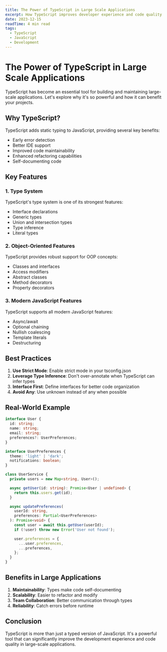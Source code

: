 ```yaml
---
title: The Power of TypeScript in Large Scale Applications
excerpt: How TypeScript improves developer experience and code quality in large projects...
date: 2023-12-15
readTime: 4 min read
tags:
  - TypeScript
  - JavaScript
  - Development
---
```


# The Power of TypeScript in Large Scale Applications

TypeScript has become an essential tool for building and maintaining large-scale applications. Let's explore why it's so powerful and how it can benefit your projects.

## Why TypeScript?

TypeScript adds static typing to JavaScript, providing several key benefits:

- Early error detection
- Better IDE support
- Improved code maintainability
- Enhanced refactoring capabilities
- Self-documenting code

## Key Features

### 1. Type System

TypeScript's type system is one of its strongest features:

- Interface declarations
- Generic types
- Union and intersection types
- Type inference
- Literal types

### 2. Object-Oriented Features

TypeScript provides robust support for OOP concepts:

- Classes and interfaces
- Access modifiers
- Abstract classes
- Method decorators
- Property decorators

### 3. Modern JavaScript Features

TypeScript supports all modern JavaScript features:

- Async/await
- Optional chaining
- Nullish coalescing
- Template literals
- Destructuring

## Best Practices

1. **Use Strict Mode**: Enable strict mode in your tsconfig.json
2. **Leverage Type Inference**: Don't over-annotate when TypeScript can infer types
3. **Interface First**: Define interfaces for better code organization
4. **Avoid Any**: Use unknown instead of any when possible

## Real-World Example

```typescript
interface User {
  id: string;
  name: string;
  email: string;
  preferences?: UserPreferences;
}

interface UserPreferences {
  theme: 'light' | 'dark';
  notifications: boolean;
}

class UserService {
  private users = new Map<string, User>();

  async getUser(id: string): Promise<User | undefined> {
    return this.users.get(id);
  }

  async updatePreferences(
    userId: string,
    preferences: Partial<UserPreferences>
  ): Promise<void> {
    const user = await this.getUser(userId);
    if (!user) throw new Error('User not found');

    user.preferences = {
      ...user.preferences,
      ...preferences,
    };
  }
}
```

## Benefits in Large Applications

1. **Maintainability**: Types make code self-documenting
2. **Scalability**: Easier to refactor and modify
3. **Team Collaboration**: Better communication through types
4. **Reliability**: Catch errors before runtime

## Conclusion

TypeScript is more than just a typed version of JavaScript. It's a powerful tool that can significantly improve the development experience and code quality in large-scale applications.
